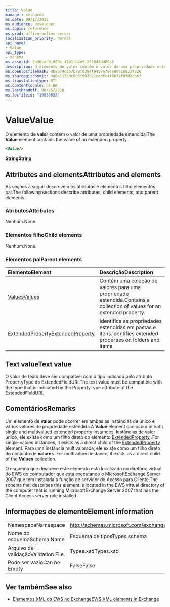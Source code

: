 ```yaml
---
title: Value
manager: sethgros
ms.date: 09/17/2015
ms.audience: Developer
ms.topic: reference
ms.prod: office-online-server
localization_priority: Normal
api_name:
- Value
api_type:
- schema
ms.assetid: 9a30cadd-909e-41b1-b4e9-291643dd89c6
description: O elemento de valor contém o valor de uma propriedade estendida.
ms.openlocfilehash: 4b8674d267b78f0384f9457e794e88ace8234826
ms.sourcegitcommit: 34041125dc8c5f993b21cebfc4f8b72f0fd2cb6f
ms.translationtype: MT
ms.contentlocale: pt-BR
ms.lasthandoff: 06/25/2018
ms.locfileid: "19838032"
---
```

# <a name="value"></a><span data-ttu-id="a3af2-103">Value</span><span class="sxs-lookup"><span data-stu-id="a3af2-103">Value</span></span>

<span data-ttu-id="a3af2-104">O elemento de **valor** contém o valor de uma propriedade estendida.</span><span class="sxs-lookup"><span data-stu-id="a3af2-104">The **Value** element contains the value of an extended property.</span></span> 
  
```xml
<Value/>
```

<span data-ttu-id="a3af2-105">**String**</span><span class="sxs-lookup"><span data-stu-id="a3af2-105">**String**</span></span>

## <a name="attributes-and-elements"></a><span data-ttu-id="a3af2-106">Attributes and elements</span><span class="sxs-lookup"><span data-stu-id="a3af2-106">Attributes and elements</span></span>

<span data-ttu-id="a3af2-107">As seções a seguir descrevem os atributos e elementos filho elementos pai.</span><span class="sxs-lookup"><span data-stu-id="a3af2-107">The following sections describe attributes, child elements, and parent elements.</span></span>
  
### <a name="attributes"></a><span data-ttu-id="a3af2-108">Atributos</span><span class="sxs-lookup"><span data-stu-id="a3af2-108">Attributes</span></span>

<span data-ttu-id="a3af2-109">Nenhum.</span><span class="sxs-lookup"><span data-stu-id="a3af2-109">None.</span></span>
  
### <a name="child-elements"></a><span data-ttu-id="a3af2-110">Elementos filho</span><span class="sxs-lookup"><span data-stu-id="a3af2-110">Child elements</span></span>

<span data-ttu-id="a3af2-111">Nenhum.</span><span class="sxs-lookup"><span data-stu-id="a3af2-111">None.</span></span>
  
### <a name="parent-elements"></a><span data-ttu-id="a3af2-112">Elementos pai</span><span class="sxs-lookup"><span data-stu-id="a3af2-112">Parent elements</span></span>

|<span data-ttu-id="a3af2-113">**Elemento**</span><span class="sxs-lookup"><span data-stu-id="a3af2-113">**Element**</span></span>|<span data-ttu-id="a3af2-114">**Descrição**</span><span class="sxs-lookup"><span data-stu-id="a3af2-114">**Description**</span></span>|
|:-----|:-----|
|[<span data-ttu-id="a3af2-115">Values</span><span class="sxs-lookup"><span data-stu-id="a3af2-115">Values</span></span>](values.md) <br/> |<span data-ttu-id="a3af2-116">Contém uma coleção de valores para uma propriedade estendida.</span><span class="sxs-lookup"><span data-stu-id="a3af2-116">Contains a collection of values for an extended property.</span></span>  <br/> |
|[<span data-ttu-id="a3af2-117">ExtendedProperty</span><span class="sxs-lookup"><span data-stu-id="a3af2-117">ExtendedProperty</span></span>](extendedproperty.md) <br/> |<span data-ttu-id="a3af2-118">Identifica as propriedades estendidas em pastas e itens.</span><span class="sxs-lookup"><span data-stu-id="a3af2-118">Identifies extended properties on folders and items.</span></span>  <br/> |
   
## <a name="text-value"></a><span data-ttu-id="a3af2-119">Text value</span><span class="sxs-lookup"><span data-stu-id="a3af2-119">Text value</span></span>

<span data-ttu-id="a3af2-120">O valor de texto deve ser compatível com o tipo indicado pelo atributo PropertyType do ExtendedFieldURI.</span><span class="sxs-lookup"><span data-stu-id="a3af2-120">The text value must be compatible with the type that is indicated by the PropertyType attribute of the ExtendedFieldURI.</span></span>
  
## <a name="remarks"></a><span data-ttu-id="a3af2-121">Comentários</span><span class="sxs-lookup"><span data-stu-id="a3af2-121">Remarks</span></span>

<span data-ttu-id="a3af2-122">Um elemento de **valor** pode ocorrer em ambas as instâncias de único e vários valores de propriedade estendida.</span><span class="sxs-lookup"><span data-stu-id="a3af2-122">A **Value** element can occur in both single and multivalued extended property instances.</span></span> <span data-ttu-id="a3af2-123">Instâncias de valor único, ele existe como um filho direto do elemento [ExtendedProperty](extendedproperty.md) .</span><span class="sxs-lookup"><span data-stu-id="a3af2-123">For single-valued instances, it exists as a direct child of the [ExtendedProperty](extendedproperty.md) element.</span></span> <span data-ttu-id="a3af2-124">Para uma instância multivalorada, ele existe como um filho direto do conjunto de **valores** .</span><span class="sxs-lookup"><span data-stu-id="a3af2-124">For multivalued instance, it exists as a direct child of the **Values** collection.</span></span> 
  
<span data-ttu-id="a3af2-125">O esquema que descreve este elemento está localizado no diretório virtual do EWS do computador que está executando o MicrosoftExchange Server 2007 que tem instalada a função de servidor de Acesso para Cliente.</span><span class="sxs-lookup"><span data-stu-id="a3af2-125">The schema that describes this element is located in the EWS virtual directory of the computer that is running MicrosoftExchange Server 2007 that has the Client Access server role installed.</span></span>
  
## <a name="element-information"></a><span data-ttu-id="a3af2-126">Informações de elemento</span><span class="sxs-lookup"><span data-stu-id="a3af2-126">Element information</span></span>

|||
|:-----|:-----|
|<span data-ttu-id="a3af2-127">Namespace</span><span class="sxs-lookup"><span data-stu-id="a3af2-127">Namespace</span></span>  <br/> |http://schemas.microsoft.com/exchange/services/2006/types  <br/> |
|<span data-ttu-id="a3af2-128">Nome do esquema</span><span class="sxs-lookup"><span data-stu-id="a3af2-128">Schema Name</span></span>  <br/> |<span data-ttu-id="a3af2-129">Esquema de tipos</span><span class="sxs-lookup"><span data-stu-id="a3af2-129">Types schema</span></span>  <br/> |
|<span data-ttu-id="a3af2-130">Arquivo de validação</span><span class="sxs-lookup"><span data-stu-id="a3af2-130">Validation File</span></span>  <br/> |<span data-ttu-id="a3af2-131">Types.xsd</span><span class="sxs-lookup"><span data-stu-id="a3af2-131">Types.xsd</span></span>  <br/> |
|<span data-ttu-id="a3af2-132">Pode ser vazio</span><span class="sxs-lookup"><span data-stu-id="a3af2-132">Can be Empty</span></span>  <br/> |<span data-ttu-id="a3af2-133">False</span><span class="sxs-lookup"><span data-stu-id="a3af2-133">False</span></span>  <br/> |
   
## <a name="see-also"></a><span data-ttu-id="a3af2-134">Ver também</span><span class="sxs-lookup"><span data-stu-id="a3af2-134">See also</span></span>

- [<span data-ttu-id="a3af2-135">Elementos XML do EWS no Exchange</span><span class="sxs-lookup"><span data-stu-id="a3af2-135">EWS XML elements in Exchange</span></span>](ews-xml-elements-in-exchange.md)

